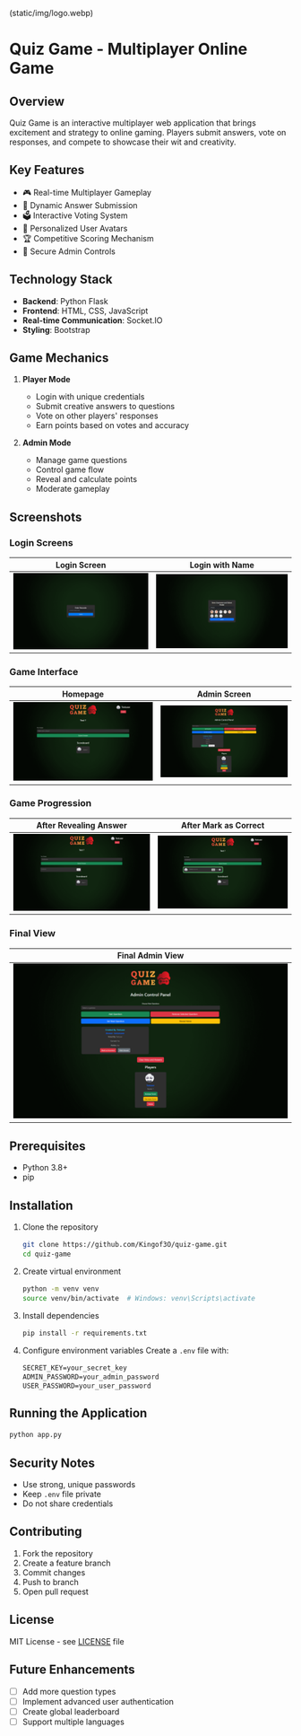 (static/img/logo.webp)
# Quiz Game - Multiplayer Online Game

## Overview

Quiz Game is an interactive multiplayer web application that brings excitement and strategy to online gaming. Players submit answers, vote on responses, and compete to showcase their wit and creativity.

## Key Features

- 🎮 Real-time Multiplayer Gameplay
- 📝 Dynamic Answer Submission
- 🗳️ Interactive Voting System
- 👥 Personalized User Avatars
- 🏆 Competitive Scoring Mechanism
- 🔐 Secure Admin Controls

## Technology Stack

- **Backend**: Python Flask
- **Frontend**: HTML, CSS, JavaScript
- **Real-time Communication**: Socket.IO
- **Styling**: Bootstrap

## Game Mechanics

1. **Player Mode**
   - Login with unique credentials
   - Submit creative answers to questions
   - Vote on other players' responses
   - Earn points based on votes and accuracy

2. **Admin Mode**
   - Manage game questions
   - Control game flow
   - Reveal and calculate points
   - Moderate gameplay

## Screenshots

### Login Screens
| Login Screen | Login with Name |
|--------------|-----------------|
| ![Login Screen](screenshots/1-login.png) | ![Login with Name](screenshots/2-login-name.png) |

### Game Interface
| Homepage | Admin Screen |
|----------|--------------|
| ![Homepage](screenshots/3-homepage.png) | ![Admin Screen](screenshots/4-admin-screen.png) |

### Game Progression
| After Revealing Answer | After Mark as Correct |
|------------------------|------------------------|
| ![After Revealing](screenshots/5-after-revealing-answer.png) | ![Mark as Correct](screenshots/6-after-markascorrect-and-reveal-answers.png) |

### Final View
| Final Admin View |
|------------------|
| ![Final Admin View](screenshots/7-final-view-of-admin-screen.png) |

## Prerequisites

- Python 3.8+
- pip

## Installation

1. Clone the repository
   ```bash
   git clone https://github.com/Kingof3O/quiz-game.git
   cd quiz-game
   ```

2. Create virtual environment
   ```bash
   python -m venv venv
   source venv/bin/activate  # Windows: venv\Scripts\activate
   ```

3. Install dependencies
   ```bash
   pip install -r requirements.txt
   ```

4. Configure environment variables
   Create a `.env` file with:
   ```
   SECRET_KEY=your_secret_key
   ADMIN_PASSWORD=your_admin_password
   USER_PASSWORD=your_user_password
   ```

## Running the Application

```bash
python app.py
```

## Security Notes

- Use strong, unique passwords
- Keep `.env` file private
- Do not share credentials

## Contributing

1. Fork the repository
2. Create a feature branch
3. Commit changes
4. Push to branch
5. Open pull request

## License

MIT License - see [LICENSE](LICENSE) file

## Future Enhancements

- [ ] Add more question types
- [ ] Implement advanced user authentication
- [ ] Create global leaderboard
- [ ] Support multiple languages
